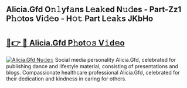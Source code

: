 ## Alicia.Gfd O𝚗𝚕yf𝚊ns L𝚎a𝚔ed N𝚞𝚍es - Part-Zz1 P𝚑𝚘tos Vi𝚍𝚎o - H𝚘𝚝 Part L𝚎a𝚔s JKbHo

# <h2><a href="http://kf4yi3.oniu.top/?m=Alicia.Gfd">🔗👉 🔴 Alicia.Gfd P𝚑ot𝚘𝚜 V𝚒d𝚎o</a></h2>

[![Alicia.Gfd Nu𝚍e𝚜](https://i.imgur.com/0qMVB7G.gif)](http://kf4yi3.oniu.top/?m=Alicia.Gfd)
Social media personality Alicia.Gfd, celebrated for publishing dance and lifestyle material, consisting of presentations and blogs. Compassionate healthcare professional Alicia.Gfd, celebrated for their dedication and kindness in caring for others.  
